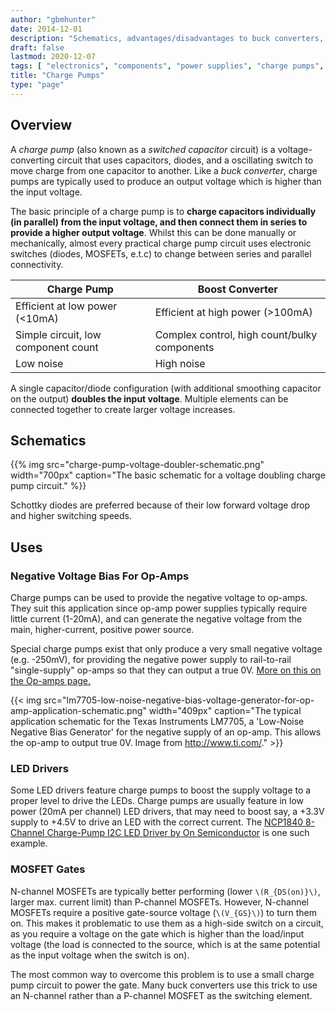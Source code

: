 ```yaml
---
author: "gbmhunter"
date: 2014-12-01
description: "Schematics, advantages/disadvantages to buck converters, uses/applications and more info about charge pumps (a type of SMPS)."
draft: false
lastmod: 2020-12-07
tags: [ "electronics", "components", "power supplies", "charge pumps", "SMPS", "switch-mode power supplies", "op-amps", "MOSFETs", "buck converters", "LEDs", "drivers", "voltage doublers", "diodes", "schottky", "capacitors" ]
title: "Charge Pumps"
type: "page"
---
```


## Overview

A _charge pump_ (also known as a _switched capacitor_ circuit) is a voltage-converting circuit that uses capacitors, diodes, and a oscillating switch to move charge from one capacitor to another. Like a _buck converter_, charge pumps are typically used to produce an output voltage which is higher than the input voltage.

The basic principle of a charge pump is to **charge capacitors individually (in parallel) from the input voltage, and then connect them in series to provide a higher output voltage**. Whilst this can be done manually or mechanically, almost every practical charge pump circuit uses electronic switches (diodes, MOSFETs, e.t.c) to change between series and parallel connectivity.

Charge Pump                         | Boost Converter
------------------------------------|-------------------
Efficient at low power (<10mA)      | Efficient at high power (>100mA)
Simple circuit, low component count | Complex control, high count/bulky components
Low noise                           | High noise

A single capacitor/diode configuration (with additional smoothing capacitor on the output) **doubles the input voltage**. Multiple elements can be connected together to create larger voltage increases.

## Schematics

{{% img src="charge-pump-voltage-doubler-schematic.png" width="700px" caption="The basic schematic for a voltage doubling charge pump circuit." %}}

Schottky diodes are preferred because of their low forward voltage drop and higher switching speeds.

## Uses

### Negative Voltage Bias For Op-Amps

Charge pumps can be used to provide the negative voltage to op-amps. They suit this application since op-amp power supplies typically require little current (1-20mA), and can generate the negative voltage from the main, higher-current, positive power source.

Special charge pumps exist that only produce a very small negative voltage (e.g. -250mV), for providing the negative power supply to rail-to-rail "single-supply" op-amps so that they can output a true 0V. [More on this on the Op-amps page.](/electronics/components/op-amps#rail-to-rail-op-amps)

{{< img src="lm7705-low-noise-negative-bias-voltage-generator-for-op-amp-application-schematic.png" width="409px" caption="The typical application schematic for the Texas Instruments LM7705, a 'Low-Noise Negative Bias Generator' for the negative supply of an op-amp. This allows the op-amp to output true 0V. Image from http://www.ti.com/."  >}}

### LED Drivers

Some LED drivers feature charge pumps to boost the supply voltage to a proper level to drive the LEDs. Charge pumps are usually feature in low power (20mA per channel) LED drivers, that may need to boost say, a +3.3V supply to +4.5V to drive an LED with the correct current. The [NCP1840 8-Channel Charge-Pump I2C LED Driver by On Semiconductor](http://www.onsemi.com/PowerSolutions/product.do?id=NCP1840) is one such example.

### MOSFET Gates

N-channel MOSFETs are typically better performing (lower `\(R_{DS(on)}\)`, larger max. current limit) than P-channel MOSFETs. However, N-channel MOSFETs require a positive gate-source voltage (`\(V_{GS}\)`) to turn them on. This makes it problematic to use them as a high-side switch on a circuit, as you require a voltage on the gate which is higher than the load/input voltage (the load is connected to the source, which is at the same potential as the input voltage when the switch is on).

The most common way to overcome this problem is to use a small charge pump circuit to power the gate. Many buck converters use this trick to use an N-channel rather than a P-channel MOSFET as the switching element.
